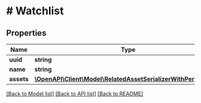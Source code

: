 # # Watchlist

## Properties

Name | Type | Description | Notes
------------ | ------------- | ------------- | -------------
**uuid** | **string** |  | [readonly]
**name** | **string** |  |
**assets** | [**\OpenAPI\Client\Model\RelatedAssetSerializerWithPermission[]**](RelatedAssetSerializerWithPermission.md) |  |

[[Back to Model list]](../../README.md#models) [[Back to API list]](../../README.md#endpoints) [[Back to README]](../../README.md)
